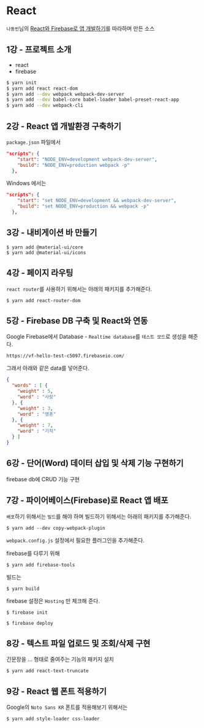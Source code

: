 # React 

`나동빈`님의 [React와 Firebase로 앱 개발하기](https://youtu.be/jBlt6gJVL2Q)를 따라하며 만든 소스

## 1강 - 프로젝트 소개

- react
- firebase


```bash
$ yarn init
$ yarn add react react-dom
$ yarn add --dev webpack webpack-dev-server
$ yarn add --dev babel-core babel-loader babel-preset-react-app
$ yarn add --dev webpack-cli
```

## 2강 - React 앱 개발환경 구축하기
`package.json` 파일에서
```json
"scripts": {
    "start": "NODE_ENV=development webpack-dev-server",
    "build": "NODE_ENV=production webpack -p"
  },
```

Windows 에서는
```json
"scripts": {
    "start": "set NODE_ENV=development && webpack-dev-server",
    "build": "set NODE_ENV=production && webpack -p"
  },
```

## 3강 - 내비게이션 바 만들기
```shell
$ yarn add @material-ui/core
$ yarn add @material-ui/icons
```

## 4강 - 페이지 라우팅
`react router`를 사용하기 위해서는 아래의 패키지를 추가해준다.
```shell
$ yarn add react-router-dom
```

## 5강 - Firebase DB 구축 및 React와 연동
Google Firebase에서 Database - `Realtime database`를 `테스트 모드`로 생성을 해준다.

```
https://vf-hello-test-c5097.firebaseio.com/
```

그래서 아래와 같은 data를 넣어준다.
```json
{
  "words" : [ {
    "weight" : 5,
    "word" : "사랑"
  }, {
    "weight" : 3,
    "word" : "영혼"
  }, {
    "weight" : 7,
    "word" : "기적"
  } ]
}
```

##  6강 - 단어(Word) 데이터 삽입 및 삭제 기능 구현하기
firebase db에 CRUD 기능 구현

## 7강 - 파이어베이스(Firebase)로 React 앱 배포
`배포`하기 위해서는 `빌드`를 해야 하며 빌드하기 위해서는 아래의 패키지를 추가해준다.
```shell
$ yarn add --dev copy-webpack-plugin
```
`webpack.config.js` 설정에서 필요한 플러그인을 추가해준다.

firebase를 다루기 위해
```shell
$ yarn add firebase-tools
```

빌드는
```shell
$ yarn build
```

firebase 설정은 `Hosting` 만 체크해 준다.
```shell
$ firebase init
```

```shell
$ firebase deploy
```

## 8강 - 텍스트 파일 업로드 및 조회/삭제 구현
긴문장을 ... 형태로 줄여주는 기능의 패키지 설치
```shell
$ yarn add react-text-truncate
```

## 9강 - React 웹 폰트 적용하기
Google의 `Noto Sans KR` 폰트를 적용해보기 위해서는

```shell
$ yarn add style-loader css-loader
```